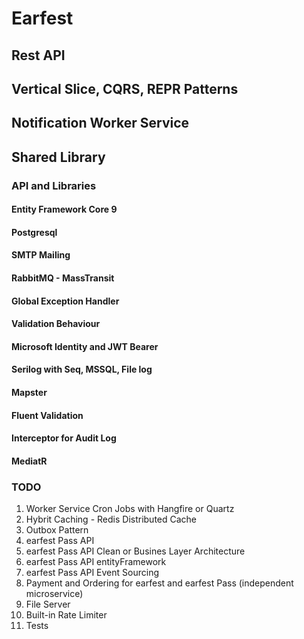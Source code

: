 # Earfest 

## Rest API
## Vertical Slice, CQRS, REPR Patterns
## Notification Worker Service
## Shared Library

### API and Libraries

#### Entity Framework Core 9
#### Postgresql
#### SMTP Mailing
#### RabbitMQ - MassTransit
#### Global Exception Handler
#### Validation Behaviour
#### Microsoft Identity and JWT Bearer 
#### Serilog with Seq, MSSQL, File log
#### Mapster
#### Fluent Validation
#### Interceptor for Audit Log 
#### MediatR

### TODO
1. Worker Service Cron Jobs with Hangfire or Quartz
2. Hybrit Caching - Redis Distributed Cache
3. Outbox Pattern
4. earfest Pass API
5. earfest Pass API Clean or Busines Layer Architecture
6. earfest Pass API entityFramework
7. earfest Pass API Event Sourcing
8. Payment and Ordering for earfest and earfest Pass (independent microservice)
9. File Server
10. Built-in Rate Limiter
11. Tests

